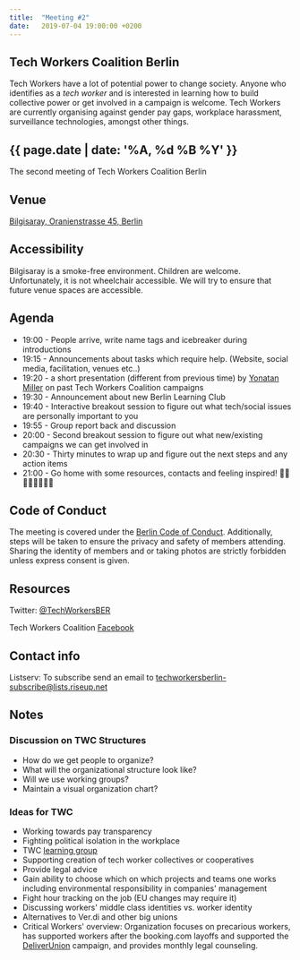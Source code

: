 ```yaml
---
title:  "Meeting #2"
date:   2019-07-04 19:00:00 +0200
---
```


## Tech Workers Coalition Berlin
Tech Workers have a lot of potential power to change society. Anyone who identifies as a _tech worker_ and is interested in learning how to build collective power or get involved in a campaign is welcome. Tech Workers are currently organising against gender pay gaps, workplace harassment, surveillance technologies, amongst other things.

## {{ page.date | date: '%A, %d %B %Y' }}
The second meeting of Tech Workers Coalition Berlin

## Venue

[Bilgisaray, Oranienstrasse 45, Berlin](https://www.google.com/maps/place/Bilgisaray/@52.499971,13.4204474,17z/data=!3m1!4b1!4m5!3m4!1s0x47a84e34f7d3f0db:0x4a368a3631962abc!8m2!3d52.499971!4d13.4226362)

## Accessibility

Bilgisaray is a smoke-free environment. Children are welcome. Unfortunately, it is not wheelchair accessible. We will try to ensure that future venue spaces are accessible.

## Agenda

* 19:00 - People arrive, write name tags and icebreaker during introductions
* 19:15 - Announcements about tasks which require help. (Website, social media, facilitation, venues etc..)
* 19:20 - a short presentation (different from previous time) by [Yonatan Miller](https://twitter.com/@shushugah) on past Tech Workers Coalition campaigns
* 19:30 - Announcement about new Berlin Learning Club
* 19:40 - Interactive breakout session to figure out what tech/social issues are personally important to you
* 19:55 - Group report back and discussion
* 20:00 - Second breakout session to figure out what new/existing campaigns we can get involved in
* 20:30 - Thirty minutes to wrap up and figure out the next steps and any action items
* 21:00 - Go home with some resources, contacts and feeling inspired! 💪🏼💪🏽💪🏾💪🏿

## Code of Conduct
The meeting is covered under the [Berlin Code of Conduct](https://berlincodeofconduct.org/). Additionally, steps will be taken to ensure the privacy and safety of members attending. Sharing the identity of members and or taking photos are strictly forbidden unless express consent is given.


## Resources

Twitter: [@TechWorkersBER](https://twitter.com/TechWorkersBER)

Tech Workers Coalition [Facebook](https://www.facebook.com/TechWorkersCoalition)

## Contact info

Listserv: To subscribe send an email to [techworkersberlin-subscribe@lists.riseup.net](mailto:techworkersberlin-subscribe@lists.riseup.net)

## Notes

### Discussion on TWC Structures
* How do we get people to organize?
* What will the organizational structure look like?
* Will we use working groups?
* Maintain a visual organization chart?

### Ideas for TWC
* Working towards pay transparency
* Fighting political isolation in the workplace
* TWC [learning group](/learning)
* Supporting creation of tech worker collectives or cooperatives
* Provide legal advice
* Gain ability to choose which on which projects and teams one works
including environmental responsibility in companies' management
* Fight hour tracking on the job (EU changes may require it)
* Discussing workers' middle class identities vs. worker identity
* Alternatives to Ver.di and other big unions
* Critical Workers' overview:
Organization focuses on precarious workers, has supported workers after the booking.com layoffs and supported the [DeliverUnion](https://deliverunion.fau.org/) campaign, and provides monthly legal counseling.
